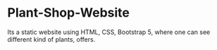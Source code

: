 # Plant-Shop-Website
Its a static website using HTML, CSS, Bootstrap 5, where one can see different kind of plants, offers. 
